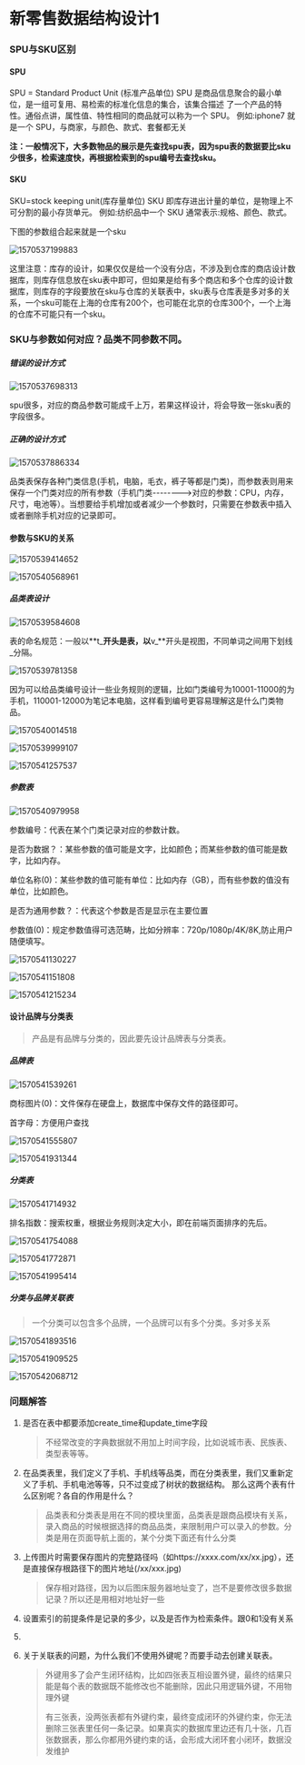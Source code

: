 # 新零售数据结构设计1

### SPU与SKU区别

#### SPU
SPU = Standard Product Unit (标准产品单位)
SPU 是商品信息聚合的最小单位，是一组可复用、易检索的标准化信息的集合，该集合描述 了一个产品的特性。通俗点讲，属性值、特性相同的商品就可以称为一个 SPU。
例如:iphone7 就是一个 SPU，与商家，与颜色、款式、套餐都无关

**注：一般情况下，大多数物品的展示是先查找spu表，因为spu表的数据要比sku少很多，检索速度快，再根据检索到的spu编号去查找sku。**

#### SKU
SKU=stock keeping unit(库存量单位)
SKU 即库存进出计量的单位，是物理上不可分割的最小存货单元。
例如:纺织品中一个 SKU 通常表示:规格、颜色、款式。

下图的参数组合起来就是一个sku

![1570537199883](H:\gitwork\notes\VMware\新零售数据结构设计.assets\1570537199883.png)

这里注意：库存的设计，如果仅仅是给一个没有分店，不涉及到仓库的商店设计数据库，则库存信息放在sku表中即可，但如果是给有多个商店和多个仓库的设计数据库，则库存的字段要放在sku与仓库的关联表中，sku表与仓库表是多对多的关系，一个sku可能在上海的仓库有200个，也可能在北京的仓库300个，一个上海的仓库不可能只有一个sku。



### SKU与参数如何对应？品类不同参数不同。

##### 错误的设计方式

![1570537698313](H:\gitwork\notes\VMware\新零售数据结构设计.assets\1570537698313.png)

spu很多，对应的商品参数可能成千上万，若果这样设计，将会导致一张sku表的字段很多。

##### 正确的设计方式

![1570537886334](H:\gitwork\notes\VMware\新零售数据结构设计.assets\1570537886334.png)

品类表保存各种门类信息(手机，电脑，毛衣，裤子等都是门类)，而参数表则用来保存一个门类对应的所有参数（手机门类-------->对应的参数：CPU，内存，尺寸，电池等）。当想要给手机增加或者减少一个参数时，只需要在参数表中插入或者删除手机对应的记录即可。

#### 参数与SKU的关系

![1570539414652](H:\gitwork\notes\VMware\新零售数据结构设计.assets\1570539414652.png)

![1570540568961](H:\gitwork\notes\VMware\新零售数据结构设计.assets\1570540568961.png)

##### 品类表设计

![1570539584608](H:\gitwork\notes\VMware\新零售数据结构设计.assets\1570539584608.png)

表的命名规范：一般以**t_**开头是表，以**v_**开头是视图，不同单词之间用下划线_分隔。

![1570539781358](H:\gitwork\notes\VMware\新零售数据结构设计.assets\1570539781358.png)

因为可以给品类编号设计一些业务规则的逻辑，比如门类编号为10001-11000的为手机，110001-12000为笔记本电脑，这样看到编号更容易理解这是什么门类物品。

![1570540014518](H:\gitwork\notes\VMware\新零售数据结构设计.assets\1570540014518.png)

![1570539999107](H:\gitwork\notes\VMware\新零售数据结构设计.assets\1570539999107.png)

![1570541257537](H:\gitwork\notes\VMware\新零售数据结构设计.assets\1570541257537.png)

##### 参数表

![1570540979958](H:\gitwork\notes\VMware\新零售数据结构设计.assets\1570540979958.png)

参数编号：代表在某个门类记录对应的参数计数。

是否为数据？：某些参数的值可能是文字，比如颜色；而某些参数的值可能是数字，比如内存。

单位名称(0)：某些参数的值可能有单位：比如内存（GB），而有些参数的值没有单位，比如颜色。

是否为通用参数？：代表这个参数是否是显示在主要位置

参数值(0)：规定参数值得可选范畴，比如分辨率：720p/1080p/4K/8K,防止用户随便填写。

![1570541130227](H:\gitwork\notes\VMware\新零售数据结构设计.assets\1570541130227.png)

![1570541151808](H:\gitwork\notes\VMware\新零售数据结构设计.assets\1570541151808.png)

![1570541215234](H:\gitwork\notes\VMware\新零售数据结构设计.assets\1570541215234.png)



#### 设计品牌与分类表

> 产品是有品牌与分类的，因此要先设计品牌表与分类表。

##### 品牌表

![1570541539261](H:\gitwork\notes\VMware\新零售数据结构设计.assets\1570541539261.png)

商标图片(0)：文件保存在硬盘上，数据库中保存文件的路径即可。

首字母：方便用户查找

![1570541555807](H:\gitwork\notes\VMware\新零售数据结构设计.assets\1570541555807.png)

![1570541931344](H:\gitwork\notes\VMware\新零售数据结构设计.assets\1570541931344.png)

##### 分类表

![1570541714932](H:\gitwork\notes\VMware\新零售数据结构设计.assets\1570541714932.png)

排名指数：搜索权重，根据业务规则决定大小，即在前端页面排序的先后。

![1570541754088](H:\gitwork\notes\VMware\新零售数据结构设计.assets\1570541754088.png)

![1570541772871](H:\gitwork\notes\VMware\新零售数据结构设计.assets\1570541772871.png)

![1570541995414](H:\gitwork\notes\VMware\新零售数据结构设计.assets\1570541995414.png)

##### 分类与品牌关联表

> 一个分类可以包含多个品牌，一个品牌可以有多个分类。多对多关系

![1570541893516](H:\gitwork\notes\VMware\新零售数据结构设计.assets\1570541893516.png)

![1570541909525](H:\gitwork\notes\VMware\新零售数据结构设计.assets\1570541909525.png)

![1570542068712](H:\gitwork\notes\VMware\新零售数据结构设计.assets\1570542068712.png)



### 问题解答

1. 是否在表中都要添加create_time和update_time字段

   > 不经常改变的字典数据就不用加上时间字段，比如说城市表、民族表、类型表等等。

2. 在品类表里，我们定义了手机、手机线等品类，而在分类表里，我们又重新定义了手机、手机电池等等，只不过变成了树状的数据结构。
   那么这两个表有什么区别呢？各自的作用是什么？

   > 品类表和分类表是用在不同的模块里面，品类表是跟商品模块有关系，录入商品的时候根据选择的商品品类，来限制用户可以录入的参数。分类是用在页面导航上面的，某个分类下面还有什么分类

3. 上传图片时需要保存图片的完整路径吗（如https://xxxx.com/xx/xx.jpg），还是直接保存根路径下的图片地址(/xx/xxx.jpg)

   > 保存相对路径，因为以后图床服务器地址变了，岂不是要修改很多数据记录？所以还是用相对地址好一些

4. 设置索引的前提条件是记录的多少，以及是否作为检索条件。跟0和1没有关系

5. 

6. 关于关联表的问题，为什么我们不使用外键呢？而要手动去创建关联表。

   > 外键用多了会产生闭环结构，比如四张表互相设置外键，最终的结果只能是每个表的数据既不能修改也不能删除，因此只用逻辑外键，不用物理外键
   >
   > 有三张表，没两张表都有外键约束，最终变成闭环的外键约束，你无法删除三张表里任何一条记录。如果真实的数据库里边还有几十张，几百张数据表，那么你都用外键约束的话，会形成大闭环套小闭环，数据没发维护

   

   

   

